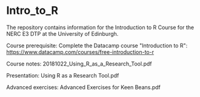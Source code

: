 # Intro_to_R
The repository contains information for the Introduction to R Course for the NERC E3 DTP at the University of Edinburgh.

Course prerequisite: Complete the Datacamp course "Introduction to R": https://www.datacamp.com/courses/free-introduction-to-r

Course notes: 20181022_Using_R_as_a_Research_Tool.pdf

Presentation: Using R as a Research Tool.pdf

Advanced exercises: Advanced Exercises for Keen Beans.pdf





